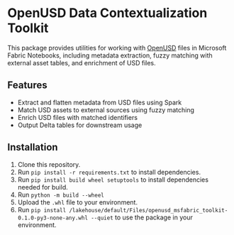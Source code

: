 # OpenUSD Data Contextualization Toolkit

This package provides utilities for working with [OpenUSD](https://openusd.org/) files in Microsoft Fabric Notebooks, including metadata extraction, fuzzy matching with external asset tables, and enrichment of USD files.

## Features

- Extract and flatten metadata from USD files using Spark
- Match USD assets to external sources using fuzzy matching
- Enrich USD files with matched identifiers
- Output Delta tables for downstream usage

## Installation

1. Clone this repository.
2. Run `pip install -r requirements.txt` to install dependencies.
3. Run `pip install build wheel setuptools` to install dependencies needed for build.
4. Run `python -m build --wheel`
5. Upload the `.whl` file to your environment.
6. Run `pip install /lakehouse/default/Files/openusd_msfabric_toolkit-0.1.0-py3-none-any.whl --quiet` to use the package in your environment.
